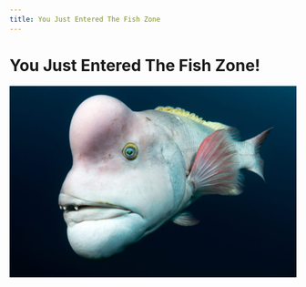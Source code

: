 ```yaml
---
title: You Just Entered The Fish Zone
---
```


# You Just Entered The Fish Zone!

![First Fish](docs/assets/images/Sheepshead-wrasse-1024x683.jpg) 
